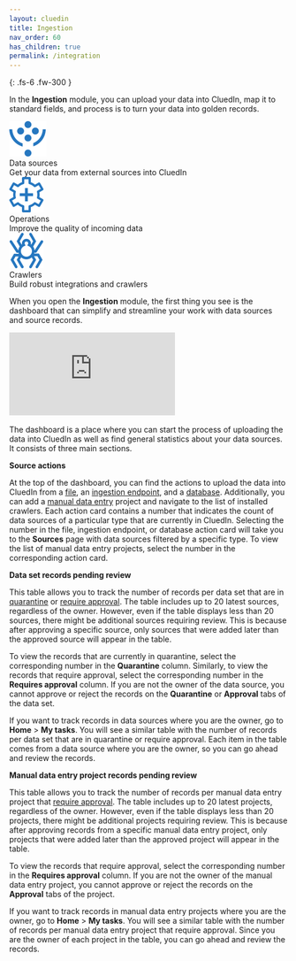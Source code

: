 ```yaml
---
layout: cluedin
title: Ingestion
nav_order: 60
has_children: true
permalink: /integration
---
```


{: .fs-6 .fw-300 }

In the **Ingestion** module, you can upload your data into CluedIn, map it to standard fields, and process is to turn your data into golden records.

<div class="card-line">
  <div class="card" href="/integration/data sources">
    <div class="icon"><img src="/assets/icons/data-sources.svg" alt="data sources"/></div>
    <div class="title">Data sources</div>
    <div class="content">Get your data from external sources into CluedIn</div>
  </div>
   <div class="card" href="/integration/additional-operations-on-records">
    <div class="icon"><img src="/assets/icons/additional-operations.svg" alt="additional operations"/></div>
    <div class="title">Operations</div>
    <div class="content">Improve the quality of incoming data</div>
  </div>
   <div class="card" href="/integration/crawlers-and-enrichers">
    <div class="icon"><img src="/assets/icons/crawlers.svg" alt="crawlers"/></div>
    <div class="title">Crawlers</div>
    <div class="content">Build robust integrations and crawlers</div>
  </div>
</div>

When you open the **Ingestion** module, the first thing you see is the dashboard that can simplify and streamline your work with data sources and source records.

<div class="videoFrame">
<iframe src="https://player.vimeo.com/video/1071070771?h=4777b31837&amp;badge=0&amp;autopause=0&amp;player_id=0&amp;app_id=58479" frameborder="0" allow="autoplay; fullscreen; picture-in-picture" title="Ingestion dashboard in CluedIn"></iframe>
</div>

The dashboard is a place where you can start the process of uploading the data into CluedIn as well as find general statistics about your data sources. It consists of three main sections.

**Source actions**

At the top of the dashboard, you can find the actions to upload the data into CluedIn from a [file](/integration/file), an [ingestion endpoint](/integration/endpoint), and a [database](/integration/databasee). Additionally, you can add a [manual data entry](/integration/manual-data-entry) project and navigate to the list of installed crawlers. Each action card contains a number that indicates the count of data sources of a particular type that are currently in CluedIn. Selecting the number in the file, ingestion endpoint, or database action card will take you to the **Sources** page with data sources filtered by a specific type. To view the list of manual data entry projects, select the number in the corresponding action card.

**Data set records pending review**

This table allows you to track the number of records per data set that are in [quarantine](/integration/additional-operations-on-records/quarantine) or [require approval](/integration/additional-operations-on-records/source-records-approval). The table includes up to 20 latest sources, regardless of the owner. However, even if the table displays less than 20 sources, there might be additional sources requiring review. This is because after approving a specific source, only sources that were added later than the approved source will appear in the table.

To view the records that are currently in quarantine, select the corresponding number in the **Quarantine** column. Similarly, to view the records that require approval, select the corresponding number in the **Requires approval** column. If you are not the owner of the data source, you cannot approve or reject the records on the **Quarantine** or **Approval** tabs of the data set.

If you want to track records in data sources where you are the owner, go to **Home** > **My tasks**. You will see a similar table with the number of records per data set that are in quarantine or require approval. Each item in the table comes from a data source where you are the owner, so you can go ahead and review the records.

**Manual data entry project records pending review**

This table allows you to track the number of records per manual data entry project that [require approval](/integration/additional-operations-on-records/source-records-approval). The table includes up to 20 latest projects, regardless of the owner. However, even if the table displays less than 20 projects, there might be additional projects requiring review. This is because after approving records from a specific manual data entry project, only projects that were added later than the approved project will appear in the table.

To view the records that require approval, select the corresponding number in the **Requires approval** column. If you are not the owner of the manual data entry project, you cannot approve or reject the records on the **Approval** tabs of the project.

If you want to track records in manual data entry projects where you are the owner, go to **Home** > **My tasks**. You will see a similar table with the number of records per manual data entry project that require approval. Since you are the owner of each project in the table, you can go ahead and review the records.